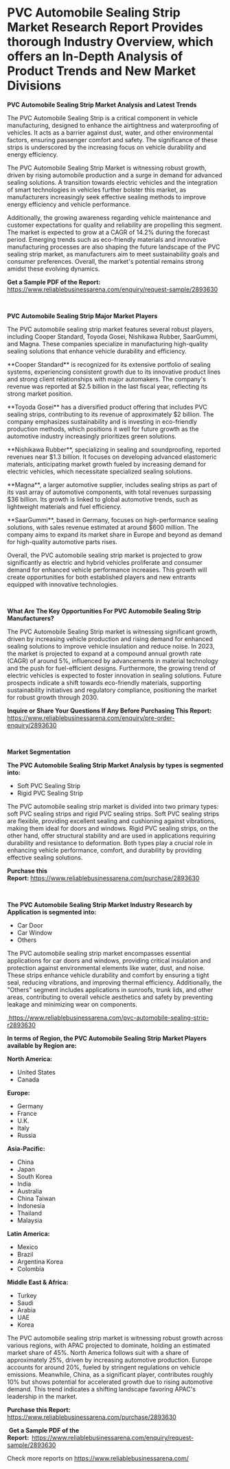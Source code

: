 <p><h1>PVC Automobile Sealing Strip Market Research Report Provides thorough Industry Overview, which offers an In-Depth Analysis of Product Trends and New Market Divisions</h1></p><p><strong>PVC Automobile Sealing Strip Market Analysis and Latest Trends</strong></p>
<p><p>The PVC Automobile Sealing Strip is a critical component in vehicle manufacturing, designed to enhance the airtightness and waterproofing of vehicles. It acts as a barrier against dust, water, and other environmental factors, ensuring passenger comfort and safety. The significance of these strips is underscored by the increasing focus on vehicle durability and energy efficiency.</p><p>The PVC Automobile Sealing Strip Market is witnessing robust growth, driven by rising automobile production and a surge in demand for advanced sealing solutions. A transition towards electric vehicles and the integration of smart technologies in vehicles further bolster this market, as manufacturers increasingly seek effective sealing methods to improve energy efficiency and vehicle performance. </p><p>Additionally, the growing awareness regarding vehicle maintenance and customer expectations for quality and reliability are propelling this segment. The market is expected to grow at a CAGR of 14.2% during the forecast period. Emerging trends such as eco-friendly materials and innovative manufacturing processes are also shaping the future landscape of the PVC sealing strip market, as manufacturers aim to meet sustainability goals and consumer preferences. Overall, the market's potential remains strong amidst these evolving dynamics.</p></p>
<p><strong>Get a Sample PDF of the Report:&nbsp;</strong> <a href="https://www.reliablebusinessarena.com/enquiry/request-sample/2893630?utm_campaign=3181&utm_medium=2&utm_source=Github&utm_content=ia&utm_term=15032025&utm_id=pvc-automobile-sealing-strip">https://www.reliablebusinessarena.com/enquiry/request-sample/2893630</a></p>
<p>&nbsp;</p>
<p><strong>PVC Automobile Sealing Strip Major Market Players</strong></p>
<p><p>The PVC automobile sealing strip market features several robust players, including Cooper Standard, Toyoda Gosei, Nishikawa Rubber, SaarGummi, and Magna. These companies specialize in manufacturing high-quality sealing solutions that enhance vehicle durability and efficiency.</p><p>**Cooper Standard** is recognized for its extensive portfolio of sealing systems, experiencing consistent growth due to its innovative product lines and strong client relationships with major automakers. The company's revenue was reported at $2.5 billion in the last fiscal year, reflecting its strong market position.</p><p>**Toyoda Gosei** has a diversified product offering that includes PVC sealing strips, contributing to its revenue of approximately $2 billion. The company emphasizes sustainability and is investing in eco-friendly production methods, which positions it well for future growth as the automotive industry increasingly prioritizes green solutions.</p><p>**Nishikawa Rubber**, specializing in sealing and soundproofing, reported revenues near $1.3 billion. It focuses on developing advanced elastomeric materials, anticipating market growth fueled by increasing demand for electric vehicles, which necessitate specialized sealing solutions.</p><p>**Magna**, a larger automotive supplier, includes sealing strips as part of its vast array of automotive components, with total revenues surpassing $36 billion. Its growth is linked to global automotive trends, such as lightweight materials and fuel efficiency.</p><p>**SaarGummi**, based in Germany, focuses on high-performance sealing solutions, with sales revenue estimated at around $600 million. The company aims to expand its market share in Europe and beyond as demand for high-quality automotive parts rises.</p><p>Overall, the PVC automobile sealing strip market is projected to grow significantly as electric and hybrid vehicles proliferate and consumer demand for enhanced vehicle performance increases. This growth will create opportunities for both established players and new entrants equipped with innovative technologies.</p></p>
<p>&nbsp;</p>
<p><strong>What Are The Key Opportunities For PVC Automobile Sealing Strip Manufacturers?</strong></p>
<p><p>The PVC Automobile Sealing Strip market is witnessing significant growth, driven by increasing vehicle production and rising demand for enhanced sealing solutions to improve vehicle insulation and reduce noise. In 2023, the market is projected to expand at a compound annual growth rate (CAGR) of around 5%, influenced by advancements in material technology and the push for fuel-efficient designs. Furthermore, the growing trend of electric vehicles is expected to foster innovation in sealing solutions. Future prospects indicate a shift towards eco-friendly materials, supporting sustainability initiatives and regulatory compliance, positioning the market for robust growth through 2030.</p></p>
<p><strong>Inquire or Share Your Questions If Any Before Purchasing This Report:</strong> <a href="https://www.reliablebusinessarena.com/enquiry/pre-order-enquiry/2893630?utm_campaign=3181&utm_medium=2&utm_source=Github&utm_content=ia&utm_term=15032025&utm_id=pvc-automobile-sealing-strip">https://www.reliablebusinessarena.com/enquiry/pre-order-enquiry/2893630</a></p>
<p>&nbsp;</p>
<p><strong>Market Segmentation</strong></p>
<p><strong>The PVC Automobile Sealing Strip Market Analysis by types is segmented into:</strong></p>
<p><ul><li>Soft PVC Sealing Strip</li><li>Rigid PVC Sealing Strip</li></ul></p>
<p><p>The PVC automobile sealing strip market is divided into two primary types: soft PVC sealing strips and rigid PVC sealing strips. Soft PVC sealing strips are flexible, providing excellent sealing and cushioning against vibrations, making them ideal for doors and windows. Rigid PVC sealing strips, on the other hand, offer structural stability and are used in applications requiring durability and resistance to deformation. Both types play a crucial role in enhancing vehicle performance, comfort, and durability by providing effective sealing solutions.</p></p>
<p><strong>Purchase this Report:&nbsp;</strong><a href="https://www.reliablebusinessarena.com/purchase/2893630?utm_campaign=3181&utm_medium=2&utm_source=Github&utm_content=ia&utm_term=15032025&utm_id=pvc-automobile-sealing-strip">https://www.reliablebusinessarena.com/purchase/2893630</a></p>
<p>&nbsp;</p>
<p><strong>The PVC Automobile Sealing Strip Market Industry Research by Application is segmented into:</strong></p>
<p><ul><li>Car Door</li><li>Car Window</li><li>Others</li></ul></p>
<p><p>The PVC automobile sealing strip market encompasses essential applications for car doors and windows, providing critical insulation and protection against environmental elements like water, dust, and noise. These strips enhance vehicle durability and comfort by ensuring a tight seal, reducing vibrations, and improving thermal efficiency. Additionally, the "Others" segment includes applications in sunroofs, trunk lids, and other areas, contributing to overall vehicle aesthetics and safety by preventing leakage and minimizing wear on components.</p></p>
<p><a href="https://www.reliablebusinessarena.com/pvc-automobile-sealing-strip-r2893630?utm_campaign=3181&utm_medium=2&utm_source=Github&utm_content=ia&utm_term=15032025&utm_id=pvc-automobile-sealing-strip">&nbsp;https://www.reliablebusinessarena.com/pvc-automobile-sealing-strip-r2893630</a></p>
<p><strong>In terms of Region, the PVC Automobile Sealing Strip Market Players available by Region are:</strong></p>
<p>
    <p> <strong> North America: </strong>
        <ul>
            <li>United States</li>
            <li>Canada</li>
        </ul>
        </p> 
    <p> <strong> Europe: </strong>
        <ul>
            <li>Germany</li>
            <li>France</li>
            <li>U.K.</li>
            <li>Italy</li>
            <li>Russia</li>
        </ul>
        </p> 
    <p> <strong> Asia-Pacific: </strong>
        <ul>
            <li>China</li>
            <li>Japan</li>
            <li>South Korea</li>
            <li>India</li>
            <li>Australia</li>
            <li>China Taiwan</li>
            <li>Indonesia</li>
            <li>Thailand</li>
            <li>Malaysia</li>
        </ul>
        </p> 
    <p> <strong> Latin America: </strong>
        <ul>
            <li>Mexico</li>
            <li>Brazil</li>
            <li>Argentina Korea</li>
            <li>Colombia</li>
        </ul>
        </p> 
    <p> <strong> Middle East & Africa: </strong>
        <ul>
            <li>Turkey</li>
            <li>Saudi</li>
            <li>Arabia</li>
            <li>UAE</li>
            <li>Korea</li>
        </ul>
    </p>
    </p>
<p><p>The PVC automobile sealing strip market is witnessing robust growth across various regions, with APAC projected to dominate, holding an estimated market share of 45%. North America follows suit with a share of approximately 25%, driven by increasing automotive production. Europe accounts for around 20%, fueled by stringent regulations on vehicle emissions. Meanwhile, China, as a significant player, contributes roughly 10% but shows potential for accelerated growth due to rising automotive demand. This trend indicates a shifting landscape favoring APAC's leadership in the market.</p></p>
<p><strong>Purchase this Report: </strong><a href="https://www.reliablebusinessarena.com/purchase/2893630?utm_campaign=3181&utm_medium=2&utm_source=Github&utm_content=ia&utm_term=15032025&utm_id=pvc-automobile-sealing-strip">https://www.reliablebusinessarena.com/purchase/2893630</a></p>
<p>&nbsp;<strong>Get a Sample PDF of the Report:&nbsp;&nbsp;</strong><a href="https://www.reliablebusinessarena.com/enquiry/request-sample/2893630?utm_campaign=3181&utm_medium=2&utm_source=Github&utm_content=ia&utm_term=15032025&utm_id=pvc-automobile-sealing-strip">https://www.reliablebusinessarena.com/enquiry/request-sample/2893630</a></p>
<p><strong></strong></p>
<p>Check more reports on <a href="https://www.reliablebusinessarena.com/?utm_campaign=3181&utm_medium=2&utm_source=Github&utm_content=ia&utm_term=15032025&utm_id=pvc-automobile-sealing-strip">https://www.reliablebusinessarena.com/</a></p>